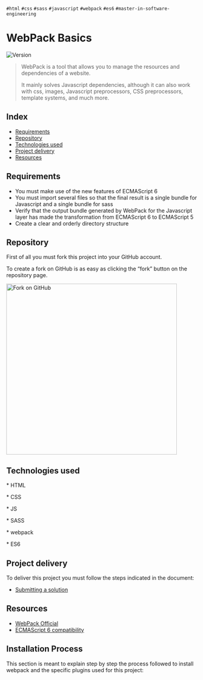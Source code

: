 `#html` `#css` `#sass` `#javascript` `#webpack` `#es6` `#master-in-software-engineering`

# WebPack Basics <!-- omit in toc -->

<p>
  <img alt="Version" src="https://img.shields.io/badge/version-1.0-blue.svg?cacheSeconds=2592000" />
</p>

> WebPack is a tool that allows you to manage the resources and dependencies of a website. 
>
> It mainly solves Javascript dependencies, although it can also work with css, images, Javascript preprocessors, CSS preprocessors, template systems, and much more.

## Index <!-- omit in toc -->

- [Requirements](#requirements)
- [Repository](#repository)
- [Technologies used](#technologies-used)
- [Project delivery](#project-delivery)
- [Resources](#resources)

## Requirements

- You must make use of the new features of ECMAScript 6
- You must import several files so that the final result is a single bundle for Javascript and a single bundle for sass
- Verify that the output bundle generated by WebPack for the Javascript layer has made the transformation from ECMAScript 6 to ECMAScript 5
- Create a clear and orderly directory structure


## Repository

First of all you must fork this project into your GitHub account.

To create a fork on GitHub is as easy as clicking the “fork” button on the repository page.

<img src="https://docs.github.com/assets/images/help/repository/fork_button.jpg" alt="Fork on GitHub" width='450'>

## Technologies used

\* HTML

\* CSS

\* JS

\* SASS

\* webpack

\* ES6

## Project delivery

To deliver this project you must follow the steps indicated in the document:

- [Submitting a solution](https://www.notion.so/Submitting-a-solution-524dab1a71dd4b96903f26385e24cdb6)

## Resources


- [WebPack Official](https://webpack.js.org/)
- [ECMAScript 6 compatibility](https://kangax.github.io/compat-table/es6/)


## Installation Process

This section is meant to explain step by step the process followed to install webpack and the specific plugins used for this project:

